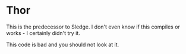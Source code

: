 Thor
======

This is the predecessor to Sledge. I don't even know if this compiles or works - I certainly didn't try it.

This code is bad and you should not look at it.
